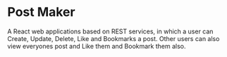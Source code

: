 # Post Maker
A React web applications based on REST services, in which a user can Create, Update, Delete, Like and Bookmarks a post. Other users can also view everyones post and Like them and Bookmark them also.

